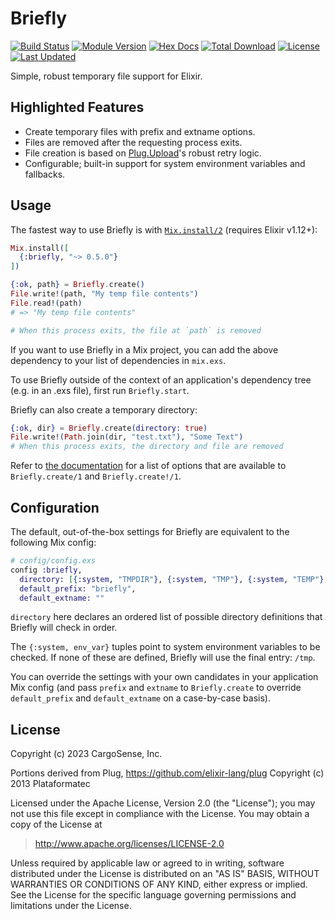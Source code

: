 # Briefly

[![Build Status](https://github.com/CargoSense/briefly/actions/workflows/main.yml/badge.svg)](https://github.com/CargoSense/briefly/actions/workflows/main.yml)
[![Module Version](https://img.shields.io/hexpm/v/briefly.svg)](https://hex.pm/packages/briefly)
[![Hex Docs](https://img.shields.io/badge/hex-docs-lightgreen.svg)](https://hexdocs.pm/briefly/)
[![Total Download](https://img.shields.io/hexpm/dt/briefly.svg)](https://hex.pm/packages/briefly)
[![License](https://img.shields.io/hexpm/l/briefly.svg)](https://github.com/CargoSense/briefly/blob/master/LICENSE)
[![Last Updated](https://img.shields.io/github/last-commit/CargoSense/briefly.svg)](https://github.com/CargoSense/briefly/commits/master)

<!-- MDOC -->

Simple, robust temporary file support for Elixir.

## Highlighted Features

* Create temporary files with prefix and extname options.
* Files are removed after the requesting process exits.
* File creation is based on [Plug.Upload](http://hexdocs.pm/plug/Plug.Upload.html)'s robust retry logic.
* Configurable; built-in support for system environment variables and fallbacks.

## Usage

The fastest way to use Briefly is with [`Mix.install/2`](https://hexdocs.pm/mix/Mix.html#install/2) (requires Elixir v1.12+):

```elixir
Mix.install([
  {:briefly, "~> 0.5.0"}
])

{:ok, path} = Briefly.create()
File.write!(path, "My temp file contents")
File.read!(path)
# => "My temp file contents"

# When this process exits, the file at `path` is removed
```

If you want to use Briefly in a Mix project, you can add the above dependency to your list of dependencies in `mix.exs`.

To use Briefly outside of the context of an application's dependency tree (e.g. in an .exs file), first run `Briefly.start`.

Briefly can also create a temporary directory:


```elixir
{:ok, dir} = Briefly.create(directory: true)
File.write!(Path.join(dir, "test.txt"), "Some Text")
# When this process exits, the directory and file are removed
```

Refer to [the documentation](http://hexdocs.pm/briefly/Briefly.html#create/1) for a list of options that are available to `Briefly.create/1` and `Briefly.create!/1`.

## Configuration

The default, out-of-the-box settings for Briefly are equivalent to the
following Mix config:

```elixir
# config/config.exs
config :briefly,
  directory: [{:system, "TMPDIR"}, {:system, "TMP"}, {:system, "TEMP"}, "/tmp"],
  default_prefix: "briefly",
  default_extname: ""
```

`directory` here declares an ordered list of possible directory definitions that Briefly will check in order.

The `{:system, env_var}` tuples point to system environment variables to be checked. If none of these are defined, Briefly will use the final entry: `/tmp`.

You can override the settings with your own candidates in your application Mix
config (and pass `prefix` and `extname` to `Briefly.create` to override
`default_prefix` and `default_extname` on a case-by-case basis).

<!-- MDOC -->

## License

Copyright (c) 2023 CargoSense, Inc.

Portions derived from Plug, https://github.com/elixir-lang/plug
Copyright (c) 2013 Plataformatec

  Licensed under the Apache License, Version 2.0 (the "License");
  you may not use this file except in compliance with the License.
  You may obtain a copy of the License at

  > http://www.apache.org/licenses/LICENSE-2.0

  Unless required by applicable law or agreed to in writing, software
  distributed under the License is distributed on an "AS IS" BASIS,
  WITHOUT WARRANTIES OR CONDITIONS OF ANY KIND, either express or implied.
  See the License for the specific language governing permissions and
  limitations under the License.
